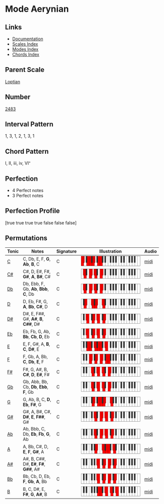 # Mode Aerynian

## Links

- [Documentation](README.md)
- [Scales Index](Scales.md)
- [Modes Index](Modes.md)
- [Chords Index](Chords.md)

## Parent Scale

[Loptian](ScaleLoptian.md)

## Number

[2483](https://ianring.com/musictheory/scales/2483)

## Interval Pattern

1, 3, 1, 2, 1, 3, 1

## Chord Pattern

I, II, iii, iv, VI⁺

## Perfection

- 4 Perfect notes
- 3 Perfect notes

## Perfection Profile

[true true true true false false false]

## Permutations

| Tonic | Notes | Signature | Illustration | Audio |
|-------|-------|-----------|--------------|-------|
| [C](ModeCNaturalAerynian.md) | C, Db, E, F, **G**, **Ab**, **B**, C | C | ![CNaturalAerynian](ModeCNaturalAerynian.png) | [midi](https://github.com/edipermadi/music/blob/main/docs/ModeCNaturalAerynian.mid?raw=true) |
| [C#](ModeCSharpAerynian.md) | C#, D, E#, F#, **G#**, **A**, **B#**, C# | C | ![CSharpAerynian](ModeCSharpAerynian.png) | [midi](https://github.com/edipermadi/music/blob/main/docs/ModeCSharpAerynian.mid?raw=true) |
| [Db](ModeDFlatAerynian.md) | Db, Ebb, F, Gb, **Ab**, **Bbb**, **C**, Db | C | ![DFlatAerynian](ModeDFlatAerynian.png) | [midi](https://github.com/edipermadi/music/blob/main/docs/ModeDFlatAerynian.mid?raw=true) |
| [D](ModeDNaturalAerynian.md) | D, Eb, F#, G, **A**, **Bb**, **C#**, D | C | ![DNaturalAerynian](ModeDNaturalAerynian.png) | [midi](https://github.com/edipermadi/music/blob/main/docs/ModeDNaturalAerynian.mid?raw=true) |
| [D#](ModeDSharpAerynian.md) | D#, E, F##, G#, **A#**, **B**, **C##**, D# | C | ![DSharpAerynian](ModeDSharpAerynian.png) | [midi](https://github.com/edipermadi/music/blob/main/docs/ModeDSharpAerynian.mid?raw=true) |
| [Eb](ModeEFlatAerynian.md) | Eb, Fb, G, Ab, **Bb**, **Cb**, **D**, Eb | C | ![EFlatAerynian](ModeEFlatAerynian.png) | [midi](https://github.com/edipermadi/music/blob/main/docs/ModeEFlatAerynian.mid?raw=true) |
| [E](ModeENaturalAerynian.md) | E, F, G#, A, **B**, **C**, **D#**, E | C | ![ENaturalAerynian](ModeENaturalAerynian.png) | [midi](https://github.com/edipermadi/music/blob/main/docs/ModeENaturalAerynian.mid?raw=true) |
| [F](ModeFNaturalAerynian.md) | F, Gb, A, Bb, **C**, **Db**, **E**, F | C | ![FNaturalAerynian](ModeFNaturalAerynian.png) | [midi](https://github.com/edipermadi/music/blob/main/docs/ModeFNaturalAerynian.mid?raw=true) |
| [F#](ModeFSharpAerynian.md) | F#, G, A#, B, **C#**, **D**, **E#**, F# | C | ![FSharpAerynian](ModeFSharpAerynian.png) | [midi](https://github.com/edipermadi/music/blob/main/docs/ModeFSharpAerynian.mid?raw=true) |
| [Gb](ModeGFlatAerynian.md) | Gb, Abb, Bb, Cb, **Db**, **Ebb**, **F**, Gb | C | ![GFlatAerynian](ModeGFlatAerynian.png) | [midi](https://github.com/edipermadi/music/blob/main/docs/ModeGFlatAerynian.mid?raw=true) |
| [G](ModeGNaturalAerynian.md) | G, Ab, B, C, **D**, **Eb**, **F#**, G | C | ![GNaturalAerynian](ModeGNaturalAerynian.png) | [midi](https://github.com/edipermadi/music/blob/main/docs/ModeGNaturalAerynian.mid?raw=true) |
| [G#](ModeGSharpAerynian.md) | G#, A, B#, C#, **D#**, **E**, **F##**, G# | C | ![GSharpAerynian](ModeGSharpAerynian.png) | [midi](https://github.com/edipermadi/music/blob/main/docs/ModeGSharpAerynian.mid?raw=true) |
| [Ab](ModeAFlatAerynian.md) | Ab, Bbb, C, Db, **Eb**, **Fb**, **G**, Ab | C | ![AFlatAerynian](ModeAFlatAerynian.png) | [midi](https://github.com/edipermadi/music/blob/main/docs/ModeAFlatAerynian.mid?raw=true) |
| [A](ModeANaturalAerynian.md) | A, Bb, C#, D, **E**, **F**, **G#**, A | C | ![ANaturalAerynian](ModeANaturalAerynian.png) | [midi](https://github.com/edipermadi/music/blob/main/docs/ModeANaturalAerynian.mid?raw=true) |
| [A#](ModeASharpAerynian.md) | A#, B, C##, D#, **E#**, **F#**, **G##**, A# | C | ![ASharpAerynian](ModeASharpAerynian.png) | [midi](https://github.com/edipermadi/music/blob/main/docs/ModeASharpAerynian.mid?raw=true) |
| [Bb](ModeBFlatAerynian.md) | Bb, Cb, D, Eb, **F**, **Gb**, **A**, Bb | C | ![BFlatAerynian](ModeBFlatAerynian.png) | [midi](https://github.com/edipermadi/music/blob/main/docs/ModeBFlatAerynian.mid?raw=true) |
| [B](ModeBNaturalAerynian.md) | B, C, D#, E, **F#**, **G**, **A#**, B | C | ![BNaturalAerynian](ModeBNaturalAerynian.png) | [midi](https://github.com/edipermadi/music/blob/main/docs/ModeBNaturalAerynian.mid?raw=true) |
